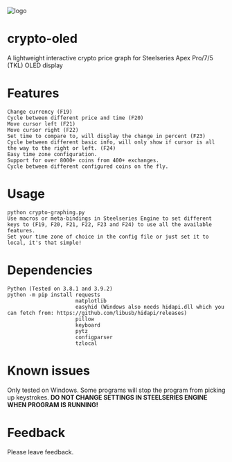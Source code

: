![logo](https://imgur.com/zFdR6ds)

# crypto-oled
A lightweight interactive crypto price graph for Steelseries Apex Pro/7/5 (TKL) OLED display

# Features
```
Change currency (F19)
Cycle between different price and time (F20)
Move cursor left (F21)
Move cursor right (F22)
Set time to compare to, will display the change in percent (F23)
Cycle between different basic info, will only show if cursor is all the way to the right or left. (F24)
Easy time zone configuration.
Support for over 8000+ coins from 400+ exchanges.
Cycle between different configured coins on the fly.
```

# Usage
```
python crypto-graphing.py
Use macros or meta-bindings in Steelseries Engine to set different keys to (F19, F20, F21, F22, F23 and F24) to use all the available features.
Set your time zone of choice in the config file or just set it to local, it's that simple!
```

# Dependencies
```
Python (Tested on 3.8.1 and 3.9.2)
python -m pip install requests
                      matplotlib
                      easyhid (Windows also needs hidapi.dll which you can fetch from: https://github.com/libusb/hidapi/releases)
                      pillow
                      keyboard
                      pytz
                      configparser
                      tzlocal
```

# Known issues
Only tested on Windows. Some programs will stop the program from picking up keystrokes. **DO NOT CHANGE SETTINGS IN STEELSERIES ENGINE WHEN PROGRAM IS RUNNING!**

# Feedback
Please leave feedback.

